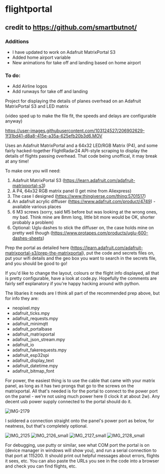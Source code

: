 # flightportal

## credit to https://github.com/smartbutnot/

### Additions
- I have updated to work on Adafruit MatrixPortal S3
- Added home airport variable 
- New animations for take off and landing based on home airport

### To do:
- Add Airline logos
- Add runways for take off and landing

Project for displaying the details of planes overhead on an Adafruit MatrixPortal S3 and LED matrix

(video sped up to make the file fit, the speeds and delays are configurable anyway)

https://user-images.githubusercontent.com/103124527/206902629-1f31bd41-d8a8-415e-a35a-625efb20b3d6.MOV

Uses an Adafruit MatrixPortal and a 64x32 LED/RGB Matrix (P4), and some fairly hacked-together FlightRadar24 API-style scraping to display the details of flights passing overhead. That code being unoffical, it may break at any time!

To make one you will need:

1. Adafruit MatrixPortal S3 (https://learn.adafruit.com/adafruit-matrixportal-s3)
2. A P4, 64x32 RGB matrix panel (I get mine from Aliexpress)
3. The case I designed (https://www.thingiverse.com/thing:5701517)
4. An adafruit acrylic diffuser (https://www.adafruit.com/product/4749) - available various places
5. 6 M3 screws (sorry, said M5 before but was looking at the wrong ones, my bad. Think mine are 8mm long, little bit more would be OK, shorter probably a problem)
6. Optional: Uglu dashes to stick the diffuser on, the case holds mine on pretty well though (https://www.protapes.com/products/uglu-600-dashes-sheets)

Prep the portal as detailed here (https://learn.adafruit.com/adafruit-matrixportal-s3/prep-the-matrixportal), put the code and secrets files on, put your wifi details and the geo box you want to search in the secrets file, and you should be good to go!

If you'd like to change the layout, colours or the flight info displayed, all that is pretty configurable, have a look at code.py. Hopefully the comments are fairly self explanatory if you're happy hacking around with python.

The libaries it needs are I think all part of the recommended prep above, but for info they are:

- neopixel.mpy
- adafruit_ticks.mpy
- adafruit_requests.mpy
- adafruit_minimqtt
- adafruit_portalbase
- adafruit_matrixportal
- adafruit_json_stream.mpy
- adafruit_io
- adafruit_fakerequests.mpy
- adafruit_esp32spi
- adafruit_display_text
- adafruit_datetime.mpy
- adafruit_bitmap_font

For power, the easiest thing is to use the cable that came with your matrix panel, as long as it has two prongs that go to the screws on the matrixportal. All that's needed is for the portal to connect to the power port on the panel - we're not using much power here (I clock it at about 2w). Any decent usb power supply connected to the portal should do it.

![IMG-2179](https://user-images.githubusercontent.com/103124527/208709167-dd4b6ff2-4c80-4e38-840f-e5b958e2ed78.jpg)

I soldered a connection straight onto the panel's power port as below, for neatness, but that's completely optional. 

![IMG_2125](https://user-images.githubusercontent.com/103124527/206903066-7af5c076-101e-4598-b3ba-0f64766e4162.jpg)
![IMG_2126_small](https://user-images.githubusercontent.com/103124527/206903084-42378ce0-b8d8-4810-a18a-f35b9a509752.jpg)
![IMG_2127_small](https://user-images.githubusercontent.com/103124527/206903089-16d0f7f7-2dc0-4082-a012-0e1c9999a63a.jpg)
![IMG_2128_small](https://user-images.githubusercontent.com/103124527/206903092-0a131b80-cd20-4c8c-b892-9b0a5c1d544b.jpg)

For debugging, use putty or similar, see what COM port the portal is on (device manager in windows will show you), and run a serial connection to that port at 115200. It should print out helpful messages about errors, flights it sees, etc. You can also paste the URLs you see in the code into a browser and check you can find flights, etc.
